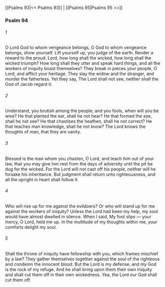 [[Psalms 93|<< Psalms 93]]  |  [[Psalms 95|Psalms 95 >>]]

### Psalm 94
###### 1
O Lord God to whom vengeance belongs, O God to whom vengeance belongs, show yourself. Lift yourself up, you judge of the earth. Render a reward to the proud. Lord, how long shall the wicked, how long shall the wicked triumph? How long shall they utter and speak hard things, and all the workers of iniquity boast themselves? They break in pieces your people, O Lord, and afflict your heritage. They slay the widow and the stranger, and murder the fatherless. Yet they say, The Lord shall not see, neither shall the God of Jacob regard it.

###### 2
Understand, you brutish among the people; and you fools, when will you be wise? He that planted the ear, shall he not hear? He that formed the eye, shall he not see? He that chastises the heathen, shall he not correct? He that teaches man knowledge, shall he not know? The Lord knows the thoughts of man, that they are vanity.

###### 3
Blessed is the man whom you chasten, O Lord, and teach him out of your law, that you may give him rest from the days of adversity until the pit be dug for the wicked. For the Lord will not cast off his people, neither will he forsake his inheritance. But judgment shall return unto righteousness, and all the upright in heart shall follow it.

###### 4
Who will rise up for me against the evildoers? Or who will stand up for me against the workers of iniquity? Unless the Lord had been my help, my soul would have almost dwelled in silence. When I said, My foot slips — your mercy, O Lord, held me up. In the multitude of my thoughts within me, your comforts delight my soul.

###### 5
Shall the throne of iniquity have fellowship with you, which frames mischief by a law? They gather themselves together against the soul of the righteous and condemn the innocent blood. But the Lord is my defense, and my God is the rock of my refuge. And he shall bring upon them their own iniquity and shall cut them off in their own wickedness. Yea, the Lord our God shall cut them off.